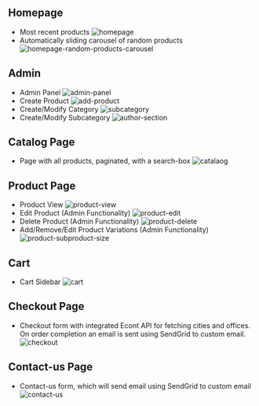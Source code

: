 ## Homepage
- Most recent products
![homepage](https://user-images.githubusercontent.com/61605749/219902873-15d21d66-40b5-4e48-b3e1-008a912ceb54.png)
- Automatically sliding carousel of random products
![homepage-random-products-carousel](https://user-images.githubusercontent.com/61605749/219902874-2e5ecb2c-569b-4e77-80da-38ee6b2251cd.png)


## Admin
- Admin Panel
![admin-panel](https://user-images.githubusercontent.com/61605749/219902866-2c9fdc3d-98c2-43b3-bc76-cdfdfc10da80.png)
- Create Product
![add-product](https://user-images.githubusercontent.com/61605749/219902864-84d7b692-6fe5-4101-86bd-775f5de674ac.png)
- Create/Modify Category
![subcategory](https://user-images.githubusercontent.com/61605749/219902880-47faefef-323d-42da-ba8d-9836f37cdbc6.png)
- Create/Modify Subcategory
![author-section](https://user-images.githubusercontent.com/61605749/219902867-027f63dd-74d8-4cc5-af44-6ecaa501c1eb.png)

## Catalog Page
- Page with all products, paginated, with a search-box
![catalaog](https://user-images.githubusercontent.com/61605749/219902870-ae260711-da06-48dd-8a27-a2f9e125028e.png)

## Product Page
- Product View
![product-view](https://user-images.githubusercontent.com/61605749/219902879-04f16599-abee-4c8c-a02d-4e7b535f45e2.png)
- Edit Product (Admin Functionality)
![product-edit](https://user-images.githubusercontent.com/61605749/219902876-dee98622-95d1-4d8f-82f0-ebb171628345.png)
- Delete Product (Admin Functionality)
![product-delete](https://user-images.githubusercontent.com/61605749/219902875-ad580995-9f71-46b4-8086-2542ed617fc1.png)
- Add/Remove/Edit Product Variations (Admin Functionality)
![product-subproduct-size](https://user-images.githubusercontent.com/61605749/219902878-f60fa746-0817-497d-bb3a-0a08154a3778.png)

## Cart
- Cart Sidebar
![cart](https://user-images.githubusercontent.com/61605749/219902868-ef8ee902-9363-4093-90d5-a28314aa1b2d.png)

## Checkout Page
- Checkout form with integrated Econt API for fetching cities and offices. On order completion an email is sent using SendGrid to custom email.
![checkout](https://user-images.githubusercontent.com/61605749/219902871-88f7ad80-737a-40fc-ad9a-fd836001828e.png)

## Contact-us Page
- Contact-us form, which will send email using SendGrid to custom email
![contact-us](https://user-images.githubusercontent.com/61605749/219902872-06a3e718-b002-4b95-a9f0-e2ff00bbc159.png)


